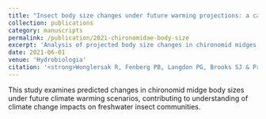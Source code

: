 ```yaml
---
title: "Insect body size changes under future warming projections: a case study of Chironomidae"
collection: publications
category: manuscripts
permalink: /publication/2021-chironomidae-body-size
excerpt: 'Analysis of projected body size changes in chironomid midges under future climate warming scenarios.'
date: 2021-06-01
venue: 'Hydrobiologia'
citation: '<strong>Wonglersak R, Fenberg PB, Langdon PG, Brooks SJ & Price BW</strong> (2021). &quot;Insect body size changes under future warming projections: a case study of Chironomidae (Insecta: Diptera).&quot; <i>Hydrobiologia</i>. 848, 2785–2796.'
---
```


This study examines predicted changes in chironomid midge body sizes under future climate warming scenarios, contributing to understanding of climate change impacts on freshwater insect communities.
